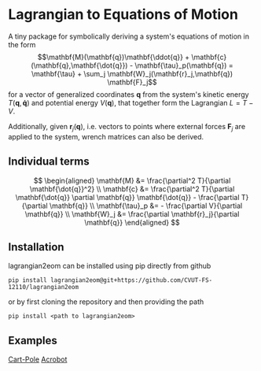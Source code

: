 # Lagrangian to Equations of Motion

A tiny package for symbolically deriving a system's equations of motion in the form
$$\mathbf{M}(\mathbf{q})\mathbf{\ddot{q}} + \mathbf{c}(\mathbf{q},\mathbf{\dot{q}}) - \mathbf{\tau}_p(\mathbf{q}) = \mathbf{\tau} + \sum_j \mathbf{W}_j(\mathbf{r}_j,\mathbf{q}) \mathbf{F}_j$$
for a vector of generalized coordinates $\mathbf{q}$ from the system's kinetic energy $T(\mathbf{q},\mathbf{\dot{q}})$ and potential energy $V(\mathbf{q})$, that together form the Lagrangian $L = T-V$.

Additionally, given $\mathbf{r}_j(\mathbf{q})$, i.e. vectors to points where external forces $\mathbf{F}_j$ are applied to the system, wrench matrices can also be derived.

## Individual terms
$$
\begin{aligned}
\mathbf{M} &= \frac{\partial^2 T}{\partial \mathbf{\dot{q}}^2} \\
\mathbf{c} &= \frac{\partial^2 T}{\partial \mathbf{\dot{q}} \partial \mathbf{q}} \mathbf{\dot{q}} - \frac{\partial T}{\partial \mathbf{q}} \\
\mathbf{\tau}_p &= - \frac{\partial V}{\partial \mathbf{q}} \\
\mathbf{W}_j &= \frac{\partial \mathbf{r}_j}{\partial \mathbf{q}}
\end{aligned}
$$

## Installation

lagrangian2eom can be installed using pip directly from github
```
pip install lagrangian2eom@git+https://github.com/CVUT-FS-12110/lagrangian2eom
```
or by first cloning the repository and then providing the path
```
pip install <path to lagrangian2eom>
```

## Examples
[Cart-Pole](https://github.com/CVUT-FS-12110/CartPoleEoM)
[Acrobot](https://github.com/CVUT-FS-12110/AcrobotEoM)

